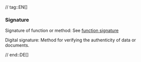 // tag::EN[]
### Signature

Signature of function or method: See [function signature](#term-function-signature)

Digital signature: Method for verifying the authenticity of data or documents.



// end::DE[]


